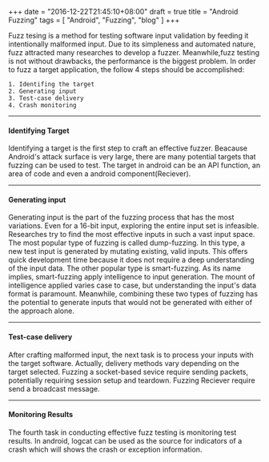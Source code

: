 +++
date = "2016-12-22T21:45:10+08:00"
draft = true
title = "Android Fuzzing"
tags = [ "Android", "Fuzzing", "blog" ]
+++


Fuzz tesing is a method for testing software input validation by feeding it intentionally malformed input. Due to its simpleness and automated nature, fuzz attracted many researches to develop a fuzzer. Meanwhile,fuzz testing is not without drawbacks, the performance is the biggest problem. In order to fuzz a target application, the follow 4 steps should be accomplished:

	1. Identifing the target
	2. Generating input
	3. Test-case delivery
	4. Crash monitoring

___
#### Identifying Target ####

Identifying a target is the first step to craft an effective fuzzer. Beacause Android's attack surface is very large, there are many potential targets that fuzzing can be used to test. The target in android can be an API function, an area of code and even a android component(Reciever).

___
#### Generating input ####
Generating input is the part of the fuzzing process that has the most variations. Even for a 16-bit input, exploring the entire input set is infeasible. Researches try to find the most effective inputs in such a vast input space. The most popular type of fuzzing is called dump-fuzzing. In this type, a new test input is generated by mutating existing, valid inputs. This offers quick development time because it does not require a deep understanding of the input data. The other popular type is smart-fuzzing. As its name implies, smart-fuzzing apply intelligence to input generation. The mount of intelligence applied varies case to case, but understanding the input's data format is paramount. Meanwhile, combining these two types of fuzzing has the potential to generate inputs that would not be generated with either of the approach alone.

___
#### Test-case delivery ####
After crafting malformed input, the next task is to process your inputs with the target software. Actually, delivery methods vary depending on the target selected. Fuzzing a socket-based sevice require sending packets, potentially requiring session setup and teardown. Fuzzing Reciever require send a broadcast message.

____
#### Monitoring Results ####
The fourth task in conducting effective fuzz testing is monitoring test results. In android, logcat can be used as the source for indicators of a crash which will shows the crash or exception information.
